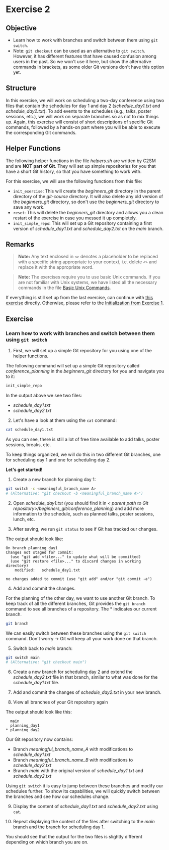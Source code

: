 # Exercise 2

## Objective

   * Learn how to work with branches and switch between them using `git switch`.
   * Note: `git checkout` can be used as an alternative to `git switch`. However, it has different features that have caused confusion among users in the past. So we won't use it here, but show the alternative commands in brackets, as some older Git versions don't have this option yet.

## Structure

In this exercise, we will work on scheduling a two-day conference using two files that contain the schedules for day 1 and day 2 (*schedule_day1.txt* and *schedule_day2.txt*). To add events to the schedules (e.g., talks, poster sessions, etc.), we will work on separate branches so as not to mix things up.
Again, this exercise will consist of short descriptions of specific Git commands, followed by a hands-on part where you will be able to execute the corresponding Git commands.

## Helper Functions

The following helper functions in the file *helpers.sh* are written by C2SM and are **NOT** **part of Git**. They will set up simple repositories for you that have a short Git history, so that you have something to work with.

For this exercise, we will use the following functions from this file:
   * `init_exercise`: This will create the *beginners_git* directory in the parent directory of the *git-course* directory. It will also delete any old version of the *beginners_git* directory, so don't use the *beginners_git* directory to save any work.
   * `reset`: This will delete the *beginners_git* directory and allows you a clean restart of the exercise in case you messed it up completely.
   * `init_simple_repo`: This will set up a Git repository containing a first version of *schedule_day1.txt* and *schedule_day2.txt* on the *main* branch.

## Remarks   

> **Note:** Any text enclosed in `<>` denotes a placeholder to be replaced with a specific string appropriate to your context, i.e. delete `<>` and replace it with the appropriate word.

> **Note:** The exercises require you to use basic Unix commands. If you are not familiar with Unix systems, we have listed all the necessary commands in the file [Basic Unix Commands](Unix_Commands.md).

If everything is still set up from the last exercise, can continue with [this exercise](#exercise) directly.
Otherwise, please refer to the [Initialization from Exercise 1](Exercise_1_basic_commands.md#initialization).

## Exercise

### Learn how to work with branches and switch between them using `git switch`

1. First, we will set up a simple Git repository for you using one of the helper functions.

The following command will set up a simple Git repository called *conference_planning* in the *beginners_git* directory for you and navigate you to it:
```bash
init_simple_repo
```

In the output above we see two files:
   * *schedule_day1.txt*
   * *schedule_day2.txt*

2. Let's have a look at them using the `cat` command:

```bash
cat schedule_day1.txt
```

As you can see, there is still a lot of free time available to add talks, poster sessions, breaks, etc.

To keep things organized, we will do this in two different Git branches, one for scheduling day 1 and one for scheduling day 2.

**Let's get started!**
1. Create a new branch for planning day 1:
```bash
git switch -c <meaningful_branch_name A>
# (Alternative: "git checkout -b <meaningful_branch_name A>")
```

2. Open *schedule_day1.txt* (you should find it in *< parent path to Git repository>/beginners_git/conference_planning*) and add more information to the schedule, such as planned talks, poster sessions, lunch, etc.

3. After saving, we run `git status` to see if Git has tracked our changes.

The output should look like:
```
On branch planning_day1
Changes not staged for commit:
  (use "git add <file>..." to update what will be committed)
  (use "git restore <file>..." to discard changes in working directory)
	modified:   schedule_day1.txt

no changes added to commit (use "git add" and/or "git commit -a")
```

4. Add and commit the changes.

For the planning of the other day, we want to use another Git branch.
To keep track of all the different branches, Git provides the `git branch` command to see all branches of a repository.
The * indicates our current branch.

```bash
git branch
```

We can easily switch between these branches using the `git switch` command.
Don't worry -> Git will keep all your work done on that branch.

5. Switch back to *main* branch:
```bash
git switch main
# (Alternative: "git checkout main")
```

6. Create a new branch for scheduling day 2 and extend the *schedule_day2.txt* file in that branch, similar to what was done for the *schedule_day1.txt* file.

7. Add and commit the changes of *schedule_day2.txt* in your new branch.

8. View all branches of your Git repository again

The output should look like this:

```
  main
  planning_day1
* planning_day2
```

Our Git repository now contains:
  * Branch *meaningful_branch_name_A* with modifications to *schedule_day1.txt*
  * Branch *meaningful_branch_name_B* with modifications to *schedule_day2.txt*
  * Branch *main* with the original version of *schedule_day1.txt* and *schedule_day2.txt*
  
Using `git switch` it is easy to jump between these branches and modify our schedules further.
To show its capabilities, we will quickly switch between the branches and see how our schedules change.

9. Display the content of *schedule_day1.txt* and *schedule_day2.txt* using `cat`.

10. Repeat displaying the content of the files after switching to the *main* branch and the branch for scheduling day 1.

You should see that the output for the two files is slightly different depending on which branch you are on.
